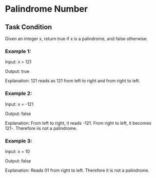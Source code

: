 # Palindrome Number

## Task Condition
Given an integer x, return true if x is a palindrome, and false otherwise.

### Example 1:
Input: x = 121

Output: true

Explanation: 121 reads as 121 from left to right and from right to left.

### Example 2:
Input: x = -121

Output: false

Explanation: From left to right, it reads -121. From right to left, it becomes 121-. Therefore iis not a palindrome.

### Example 3:
Input: x = 10

Output: false

Explanation: Reads 01 from right to left. Therefore it is not a palindrome.